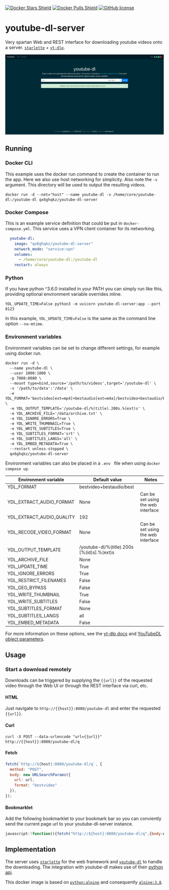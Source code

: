 [![Docker Stars Shield](https://img.shields.io/docker/stars/qx6ghqkz/youtube-dl-server.svg?style=flat-square)](https://hub.docker.com/r/qx6ghqkz/youtube-dl-server/)
[![Docker Pulls Shield](https://img.shields.io/docker/pulls/qx6ghqkz/youtube-dl-server.svg?style=flat-square)](https://hub.docker.com/r/qx6ghqkz/youtube-dl-server/)
[![GitHub license](https://img.shields.io/badge/license-MIT-blue.svg?style=flat-square)](https://raw.githubusercontent.com/qx6ghqkz/youtube-dl-server/master/LICENSE)

# youtube-dl-server

Very spartan Web and REST interface for downloading youtube videos onto a server. [`starlette`](https://github.com/encode/starlette) + [`yt-dlp`](https://github.com/yt-dlp/yt-dlp).

![screenshot][1]

## Running

### Docker CLI

This example uses the docker run command to create the container to run the app. Here we also use host networking for simplicity. Also note the `-v` argument. This directory will be used to output the resulting videos.

```shell
docker run -d --net="host" --name youtube-dl -v /home/core/youtube-dl:/youtube-dl qx6ghqkz/youtube-dl-server
```

### Docker Compose

This is an example service definition that could be put in `docker-compose.yml`. This service uses a VPN client container for its networking.

```yml
  youtube-dl:
    image: "qx6ghqkz/youtube-dl-server"
    network_mode: "service:vpn"
    volumes:
      - /home/core/youtube-dl:/youtube-dl
    restart: always
```

### Python

If you have python ^3.6.0 installed in your PATH you can simply run like this, providing optional environment variable overrides inline.

```shell
YDL_UPDATE_TIME=False python3 -m uvicorn youtube-dl-server:app --port 8123
```

In this example, `YDL_UPDATE_TIME=False` is the same as the command line option `--no-mtime`.

### Environment variables

Environment variables can be set to change different settings, for example using docker run.

```shell
docker run -d \
  --name youtube-dl \
  --user 1000:1000 \
  -p 7080:8080 \
  --mount type=bind,source='/path/to/videos',target='/youtube-dl' \
  -v '/path/to/data':'/data' \
  -e YDL_FORMAT='bestvideo[ext=mp4]+bestaudio[ext=m4a]/bestvideo+bestaudio/best' \
  -e YDL_OUTPUT_TEMPLATE='/youtube-dl/%(title).200s.%(ext)s' \
  -e YDL_ARCHIVE_FILE='/data/archive.txt' \
  -e YDL_IGNORE_ERRORS=True \
  -e YDL_WRITE_THUMBNAIL=True \
  -e YDL_WRITE_SUBTITLES=True \
  -e YDL_SUBTITLES_FORMAT='srt' \
  -e YDL_SUBTITLES_LANGS='all' \
  -e YDL_EMBED_METADATA=True \
  --restart unless-stopped \
  qx6ghqkz/youtube-dl-server
```
Environment variables can also be placed in a `.env ` file when using `docker compose up`.

| Environment variable | Default value | Notes |
| --- | --- | --- |
| YDL_FORMAT | bestvideo+bestaudio/best |
| YDL_EXTRACT_AUDIO_FORMAT | None | Can be set using the web interface
| YDL_EXTRACT_AUDIO_QUALITY |192 |
| YDL_RECODE_VIDEO_FORMAT | None | Can be set using the web interface
| YDL_OUTPUT_TEMPLATE | /youtube-dl/%(title).200s [%(id)s].%(ext)s |
| YDL_ARCHIVE_FILE | None |
| YDL_UPDATE_TIME | True |
| YDL_IGNORE_ERRORS | True |
| YDL_RESTRICT_FILENAMES | False |
| YDL_GEO_BYPASS | False |
| YDL_WRITE_THUMBNAIL | True
| YDL_WRITE_SUBTITLES | False |
| YDL_SUBTITLES_FORMAT | None |
| YDL_SUBTITLES_LANGS | all |
| YDL_EMBED_METADATA | False |

For more information on these options, see the [yt-dlp docs](https://github.com/yt-dlp/yt-dlp?tab=readme-ov-file#usage-and-options) and [YouTubeDL object parameters](https://github.com/yt-dlp/yt-dlp/blob/12b248ce60be1aa1362edd839d915bba70dbee4b/yt_dlp/YoutubeDL.py#L176-L565).

## Usage

### Start a download remotely

Downloads can be triggered by supplying the `{{url}}` of the requested video through the Web UI or through the REST interface via curl, etc.

#### HTML

Just navigate to `http://{{host}}:8080/youtube-dl` and enter the requested `{{url}}`.

#### Curl

```shell
curl -X POST --data-urlencode "url={{url}}" http://{{host}}:8080/youtube-dl/q
```

#### Fetch

```javascript
fetch(`http://${host}:8080/youtube-dl/q`, {
  method: "POST",
  body: new URLSearchParams({
    url: url,
    format: "bestvideo"
  }),
});
```

#### Bookmarklet

Add the following bookmarklet to your bookmark bar so you can conviently send the current page url to your youtube-dl-server instance.

```javascript
javascript:!function(){fetch("http://${host}:8080/youtube-dl/q",{body:new URLSearchParams({url:window.location.href,format:"bestvideo"}),method:"POST"})}();
```

## Implementation

The server uses [`starlette`](https://github.com/encode/starlette) for the web framework and [`youtube-dl`](https://github.com/rg3/youtube-dl) to handle the downloading. The integration with youtube-dl makes use of their [python api](https://github.com/rg3/youtube-dl#embedding-youtube-dl).

This docker image is based on [`python:alpine`](https://registry.hub.docker.com/_/python/) and consequently [`alpine:3.8`](https://hub.docker.com/_/alpine/).

[1]:youtube-dl-server.png
